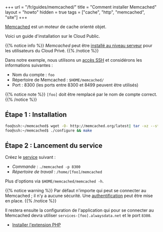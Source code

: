 +++
url = "/fr/guides/memcached/"
title = "Comment installer Memcached"
layout = "howto"
hidden = true
tags = ["cache", "http", "memcached", "site"]
+++

[Memcached](https://www.memcached.org/) est un moteur de cache orienté objet.

Voici un guide d'installation sur le Cloud Public.

{{% notice info %}}
*Memcached* peut être [installé au niveau serveur](databases/memcached) pour les utilisateurs du Cloud Privé.
{{% /notice %}}

Dans notre exemple, nous utilisons un [accès SSH](remote-access/ssh) et considérons les informations suivantes :

- Nom du compte : `foo`
- Répertoire de Memcached : `$HOME/memcached/`
- Port : 8300 (les ports entre 8300 et 8499 peuvent être utilisés)

{{% notice note %}}
`[foo]` doit être remplacé par le nom de compte correct.
{{% /notice %}}

## Étape 1 : Installation

```sh
foo@ssh:~/memcached$ wget -O- http://memcached.org/latest| tar -xz --strip-components=1
foo@ssh:~/memcached$ ./configure && make
```

## Étape 2 : Lancement du service

Créez le [service](services) suivant :

- *Commande* : `./memcached -p 8300`
- *Répertoire de travail* : `/home/[foo]/memcached`

Plus d'options via `$HOME/memcached/memcached -h`.

{{% notice warning %}}
Par défaut n'importe qui peut se connecter au Memcached ; il n'y a aucune sécurité. Une [authentification](https://github.com/memcached/memcached/wiki/SASLHowto) peut être mise en place.
{{% /notice %}}

Il restera ensuite la configuration de l'application qui pour se connecter au Memcached devra utiliser `services-[foo].alwaysdata.net` et le port `8300`.

- [Installer l'extension PHP](databases/memcached/php)
